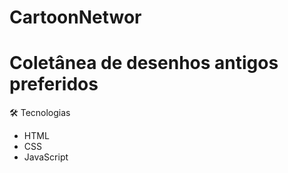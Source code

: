 # CartoonNetwor
<h1>Coletânea de desenhos antigos preferidos</h1>



🛠 Tecnologias


* HTML
* CSS
* JavaScript
